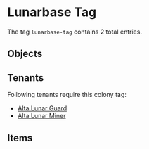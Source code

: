 # Lunarbase Tag

The tag `lunarbase-tag` contains 2 total entries.

## Objects

## Tenants

Following tenants require this colony tag:

- [Alta Lunar Guard](https://ceterai.github.io/MyEnternia/Wiki/AltaLunarGuard)
- [Alta Lunar Miner](https://ceterai.github.io/MyEnternia/Wiki/AltaLunarMiner)

## Items
